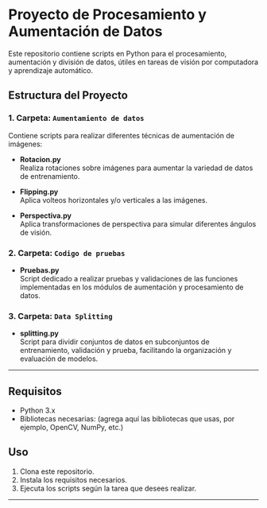 # Proyecto de Procesamiento y Aumentación de Datos

Este repositorio contiene scripts en Python para el procesamiento, aumentación y división de datos, útiles en tareas de visión por computadora y aprendizaje automático.

## Estructura del Proyecto

### 1. Carpeta: `Aumentamiento de datos`

Contiene scripts para realizar diferentes técnicas de aumentación de imágenes:

- **Rotacion.py**  
  Realiza rotaciones sobre imágenes para aumentar la variedad de datos de entrenamiento.

- **Flipping.py**  
  Aplica volteos horizontales y/o verticales a las imágenes.

- **Perspectiva.py**  
  Aplica transformaciones de perspectiva para simular diferentes ángulos de visión.

### 2. Carpeta: `Codigo de pruebas`

- **Pruebas.py**  
  Script dedicado a realizar pruebas y validaciones de las funciones implementadas en los módulos de aumentación y procesamiento de datos.

### 3. Carpeta: `Data Splitting`

- **splitting.py**  
  Script para dividir conjuntos de datos en subconjuntos de entrenamiento, validación y prueba, facilitando la organización y evaluación de modelos.

---

## Requisitos

- Python 3.x
- Bibliotecas necesarias: (agrega aquí las bibliotecas que usas, por ejemplo, OpenCV, NumPy, etc.)

## Uso

1. Clona este repositorio.
2. Instala los requisitos necesarios.
3. Ejecuta los scripts según la tarea que desees realizar.

---
